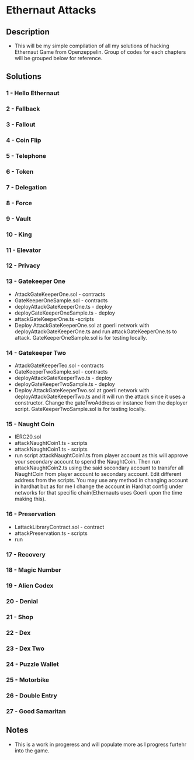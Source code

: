 # Ethernaut Attacks

## Description

-   This will be my simple compilation of all my solutions of hacking Ethernaut Game from Openzeppelin. Group of codes for each chapters will be grouped below for reference.

## Solutions

### 1 - Hello Ethernaut

### 2 - Fallback

### 3 - Fallout

### 4 - Coin Flip

### 5 - Telephone

### 6 - Token

### 7 - Delegation

### 8 - Force

### 9 - Vault

### 10 - King

### 11 - Elevator

### 12 - Privacy

### 13 - Gatekeeper One

-   AttackGateKeeperOne.sol - contracts
-   GateKeeperOneSample.sol - contracts
-   deployAttackGateKeeperOne.ts - deploy
-   deployGateKeeperOneSample.ts - deploy
-   attackGateKeeperOne.ts -scripts
-   Deploy AttackGateKeeperOne.sol at goerli network with deployAttackGateKeeperOne.ts and run attackGateKeeperOne.ts to attack. GateKeeperOneSample.sol is for testing locally.

### 14 - Gatekeeper Two

-   AttackGateKeeperTeo.sol - contracts
-   GateKeeperTwoSample.sol - contracts
-   deployAttackGateKeeperTwo.ts - deploy
-   deployGateKeeperTwoSample.ts - deploy
-   Deploy AttackGateKeeperTwo.sol at goerli network with deployAttackGateKeeperTwo.ts and it will run the attack since it uses a constructor. Change the gateTwoAddress or instance from the deployer script. GateKeeperTwoSample.sol is for testing locally.

### 15 - Naught Coin

-   IERC20.sol
-   attackNaughtCoin1.ts - scripts
-   attackNaughtCoin1.ts - scripts
-   run script attackNaughtCoin1.ts from player account as this will approve your secondary account to spend the NaughtCoin. Then run attackNaughtCoin2.ts using the said secondary account to transfer all NaughtCoin from player account to secondary account. Edit different address from the scripts. You may use any method in changing account in hardhat but as for me I change the account in Hardhat config under networks for that specific chain(Ethernauts uses Goerli upon the time making this).

### 16 - Preservation

-   LattackLibraryContract.sol - contract
-   attackPreservation.ts - scripts
-   run

### 17 - Recovery

### 18 - Magic Number

### 19 - Alien Codex

### 20 - Denial

### 21 - Shop

### 22 - Dex

### 23 - Dex Two

### 24 - Puzzle Wallet

### 25 - Motorbike

### 26 - Double Entry

### 27 - Good Samaritan

## Notes

-   This is a work in progeress and will populate more as I progress furtehr into the game.
